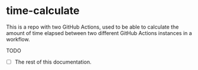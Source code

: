 # time-calculate

This is a repo with two GitHub Actions, used to be able to calculate the amount of time elapsed between two different GitHub Actions instances in a workflow.

TODO

- [ ] The rest of this documentation.
